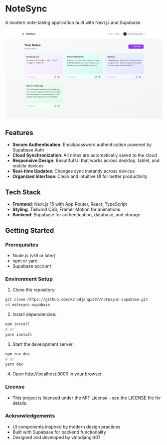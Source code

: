 # NoteSync

A modern note-taking application built with Next.js and Supabase.

![NoteSync Preview](public/images/preview.png)

## Features

- **Secure Authentication**: Email/password authentication powered by Supabase Auth
- **Cloud Synchronization**: All notes are automatically saved to the cloud
- **Responsive Design**: Beautiful UI that works across desktop, tablet, and mobile devices
- **Real-time Updates**: Changes sync instantly across devices
- **Organized Interface**: Clean and intuitive UI for better productivity

## Tech Stack

- **Frontend**: Next.js 15 with App Router, React, TypeScript
- **Styling**: Tailwind CSS, Framer Motion for animations
- **Backend**: Supabase for authentication, database, and storage

## Getting Started

### Prerequisites

- Node.js (v18 or later)
- npm or yarn
- Supabase account

### Environment Setup

1. Clone the repository:
```bash
git clone https://github.com/vinodjangid07/notesync-supabase.git
cd notesync-supabase
```
2. Install dependencies:
```bash
npm install
# or
yarn install
```

3. Start the development server:
```bash
npm run dev
# or
yarn dev
```

4. Open http://localhost:3000 in your browser.

### License
- This project is licensed under the MIT License - see the LICENSE file for details.

### Acknowledgements
- UI components inspired by modern design practices
- Built with Supabase for backend functionality
- Designed and developed by vinodjangid07